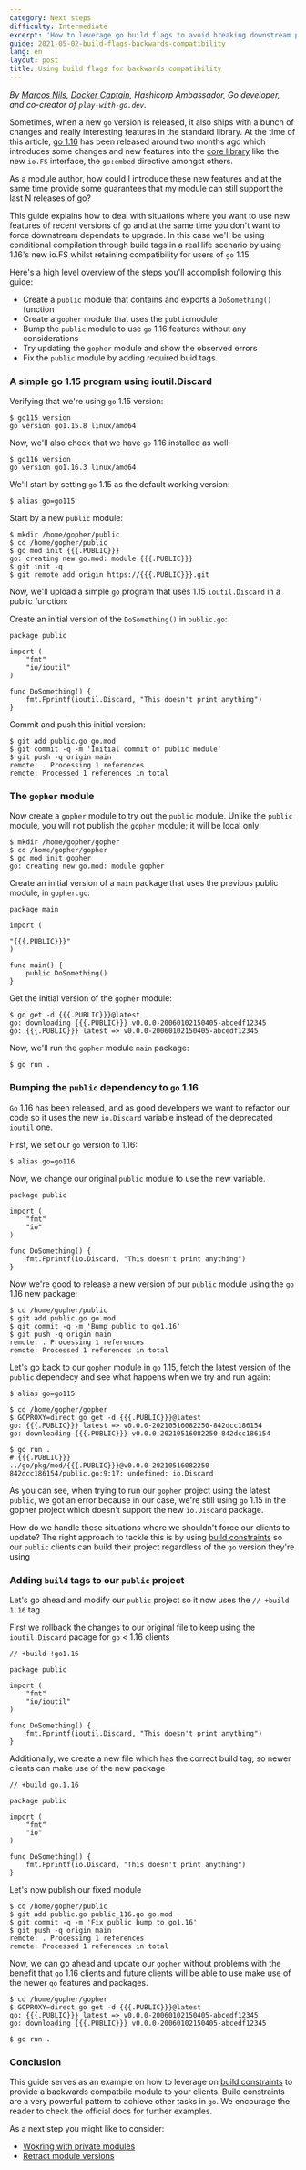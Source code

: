 ```yaml
---
category: Next steps
difficulty: Intermediate
excerpt: 'How to leverage go build flags to avoid breaking downstream projects '
guide: 2021-05-02-build-flags-backwards-compatibility
lang: en
layout: post
title: Using build flags for backwards compatibility
---
```


_By [Marcos Nils](https://twitter.com/marcosnils), [Docker Captain](https://www.docker.com/captains/marcos-lilljedahl), Hashicorp Ambassador, Go developer, and co-creator of `play-with-go.dev`._

Sometimes, when a new `go` version is released, it also ships with a bunch of changes and really interesting features in the standard library.
At the time of this article, [go 1.16](https://golang.org/doc/go1.16) has been released around two months ago which introduces some changes and
new features into the [core library](https://golang.org/doc/go1.16#library) like the new `io.FS` interface, the `go:embed` directive amongst others.

As a module author, how could I introduce these new features and at the same time provide some guarantees that
my module can still support the last N releases of go?

This guide explains how to deal with situations where you want to use new features of recent versions of `go`
and at the same time you don't want to force downstream dependats to upgrade. In this case we'll be using
conditional compilation through build tags in a real life scenario by using 1.16's new io.FS whilst retaining compatibility for users of `go` 1.15.

Here's a high level overview of the steps you'll accomplish following this guide:

- Create a `public` module that contains and exports a `DoSomething()` function
- Create a `gopher` module that uses the `public`module
- Bump the `public` module to use `go` 1.16 features without any considerations
- Try updating the `gopher` module and show the observed errors
- Fix the `public` module by adding required buid tags.


### A simple go 1.15 program using ioutil.Discard

Verifying that we're using `go` 1.15 version:

<pre data-command-src="Z28xMTUgdmVyc2lvbgo="><code class="language-.term1">$ go115 version
go version go1.15.8 linux/amd64
</code></pre>

Now, we'll also check that we have `go` 1.16 installed as well:

<pre data-command-src="Z28xMTYgdmVyc2lvbgo="><code class="language-.term1">$ go116 version
go version go1.16.3 linux/amd64
</code></pre>


We'll start by setting `go` 1.15 as the default working version:

<pre data-command-src="YWxpYXMgZ289Z28xMTUK"><code class="language-.term1">$ alias go=go115
</code></pre>

Start by a new `public` module:

<pre data-command-src="bWtkaXIgL2hvbWUvZ29waGVyL3B1YmxpYwpjZCAvaG9tZS9nb3BoZXIvcHVibGljCmdvIG1vZCBpbml0IHt7ey5QVUJMSUN9fX0KZ2l0IGluaXQgLXEKZ2l0IHJlbW90ZSBhZGQgb3JpZ2luIGh0dHBzOi8ve3t7LlBVQkxJQ319fS5naXQK"><code class="language-.term1">$ mkdir /home/gopher/public
$ cd /home/gopher/public
$ go mod init &#123;&#123;&#123;.PUBLIC&#125;&#125;&#125;
go: creating new go.mod: module &#123;&#123;&#123;.PUBLIC&#125;&#125;&#125;
$ git init -q
$ git remote add origin https://&#123;&#123;&#123;.PUBLIC&#125;&#125;&#125;.git
</code></pre>

Now, we'll upload a simple `go` program that uses 1.15 `ioutil.Discard` in a public function:

Create an initial version of the `DoSomething()` in `public.go`:

<pre data-upload-path="L2hvbWUvZ29waGVyL3B1YmxpYw==" data-upload-src="cHVibGljLmdv:cGFja2FnZSBwdWJsaWMKCmltcG9ydCAoCiAgICAiZm10IgogICAgImlvL2lvdXRpbCIKKQoKZnVuYyBEb1NvbWV0aGluZygpIHsKICAgIGZtdC5GcHJpbnRmKGlvdXRpbC5EaXNjYXJkLCAiVGhpcyBkb2Vzbid0IHByaW50IGFueXRoaW5nIikKfQ==" data-upload-term=".term1"><code class="language-go">package public

import (
    &#34;fmt&#34;
    &#34;io/ioutil&#34;
)

func DoSomething() &#123;
    fmt.Fprintf(ioutil.Discard, &#34;This doesn&#39;t print anything&#34;)
&#125;</code></pre>

Commit and push this initial version:

<pre data-command-src="Z2l0IGFkZCBwdWJsaWMuZ28gZ28ubW9kCmdpdCBjb21taXQgLXEgLW0gJ0luaXRpYWwgY29tbWl0IG9mIHB1YmxpYyBtb2R1bGUnCmdpdCBwdXNoIC1xIG9yaWdpbiBtYWluCg=="><code class="language-.term1">$ git add public.go go.mod
$ git commit -q -m &#39;Initial commit of public module&#39;
$ git push -q origin main
remote: . Processing 1 references        
remote: Processed 1 references in total        
</code></pre>

### The `gopher` module

Now create a `gopher` module to try out the `public` module. Unlike
the `public` module, you will not publish the `gopher` module; it
will be local only:

<pre data-command-src="bWtkaXIgL2hvbWUvZ29waGVyL2dvcGhlcgpjZCAvaG9tZS9nb3BoZXIvZ29waGVyCmdvIG1vZCBpbml0IGdvcGhlcgo="><code class="language-.term1">$ mkdir /home/gopher/gopher
$ cd /home/gopher/gopher
$ go mod init gopher
go: creating new go.mod: module gopher
</code></pre>

Create an initial version of a `main` package that uses the previous public module, in `gopher.go`:

<pre data-upload-path="L2hvbWUvZ29waGVyL2dvcGhlcg==" data-upload-src="Z29waGVyLmdv:cGFja2FnZSBtYWluCgppbXBvcnQgKAoKInt7ey5QVUJMSUN9fX0iCikKCmZ1bmMgbWFpbigpIHsKICAgIHB1YmxpYy5Eb1NvbWV0aGluZygpCn0K" data-upload-term=".term1"><code class="language-go">package main

import (

&#34;&#123;&#123;&#123;.PUBLIC&#125;&#125;&#125;&#34;
)

func main() &#123;
    public.DoSomething()
&#125;
</code></pre>


Get the initial version of the `gopher` module:

<pre data-command-src="Z28gZ2V0IC1kIHt7ey5QVUJMSUN9fX1AbGF0ZXN0Cg=="><code class="language-.term1">$ go get -d &#123;&#123;&#123;.PUBLIC&#125;&#125;&#125;@latest
go: downloading &#123;&#123;&#123;.PUBLIC&#125;&#125;&#125; v0.0.0-20060102150405-abcedf12345
go: &#123;&#123;&#123;.PUBLIC&#125;&#125;&#125; latest =&gt; v0.0.0-20060102150405-abcedf12345
</code></pre>

Now, we'll run the `gopher` module `main` package:

<pre data-command-src="Z28gcnVuIC4K"><code class="language-.term1">$ go run .
</code></pre>


### Bumping the `public` dependency to `go` 1.16

`Go` 1.16 has been released, and as good developers we want to refactor our
code so it uses the new `io.Discard` variable instead of the deprecated `ioutil` one.


First, we set our `go` version to 1.16:

<pre data-command-src="YWxpYXMgZ289Z28xMTYK"><code class="language-.term1">$ alias go=go116
</code></pre>

Now, we change our original `public` module to use the new variable.

<pre data-upload-path="L2hvbWUvZ29waGVyL3B1YmxpYw==" data-upload-src="cHVibGljLmdv:cGFja2FnZSBwdWJsaWMKCmltcG9ydCAoCiAgICAiZm10IgogICAgImlvIgopCgpmdW5jIERvU29tZXRoaW5nKCkgewogICAgZm10LkZwcmludGYoaW8uRGlzY2FyZCwgIlRoaXMgZG9lc24ndCBwcmludCBhbnl0aGluZyIpCn0=" data-upload-term=".term1"><code class="language-go">package public

import (
    &#34;fmt&#34;
    &#34;io&#34;
)

func DoSomething() &#123;
    fmt.Fprintf(io.Discard, &#34;This doesn&#39;t print anything&#34;)
&#125;</code></pre>


Now we're good to release a new version of our `public` module
using the `go` 1.16 new package:

<pre data-command-src="Y2QgL2hvbWUvZ29waGVyL3B1YmxpYwpnaXQgYWRkIHB1YmxpYy5nbyBnby5tb2QKZ2l0IGNvbW1pdCAtcSAtbSAnQnVtcCBwdWJsaWMgdG8gZ28xLjE2JwpnaXQgcHVzaCAtcSBvcmlnaW4gbWFpbgo="><code class="language-.term1">$ cd /home/gopher/public
$ git add public.go go.mod
$ git commit -q -m &#39;Bump public to go1.16&#39;
$ git push -q origin main
remote: . Processing 1 references        
remote: Processed 1 references in total        
</code></pre>


Let's go back to our `gopher` module in `go` 1.15, fetch the latest
version of the `public` dependecy and see what happens when we try and
run again:

<pre data-command-src="YWxpYXMgZ289Z28xMTUK"><code class="language-.term1">$ alias go=go115
</code></pre>

<pre data-command-src="Y2QgL2hvbWUvZ29waGVyL2dvcGhlcgpHT1BST1hZPWRpcmVjdCBnbyBnZXQgLWQge3t7LlBVQkxJQ319fUBsYXRlc3QK"><code class="language-.term1">$ cd /home/gopher/gopher
$ GOPROXY=direct go get -d &#123;&#123;&#123;.PUBLIC&#125;&#125;&#125;@latest
go: &#123;&#123;&#123;.PUBLIC&#125;&#125;&#125; latest =&gt; v0.0.0-20210516082250-842dcc186154
go: downloading &#123;&#123;&#123;.PUBLIC&#125;&#125;&#125; v0.0.0-20210516082250-842dcc186154
</code></pre>

<pre data-command-src="Z28gcnVuIC4K"><code class="language-.term1">$ go run .
# &#123;&#123;&#123;.PUBLIC&#125;&#125;&#125;
../go/pkg/mod/&#123;&#123;&#123;.PUBLIC&#125;&#125;&#125;@v0.0.0-20210516082250-842dcc186154/public.go:9:17: undefined: io.Discard
</code></pre>

As you can see, when trying to run our `gopher` project using the
latest `public`, we got an error because in our case, we're still using
`go` 1.15 in the gopher project which doesn't support the new `io.Discard`
package.

How do we handle these situations where we shouldn't force our clients to update?
The right approach to tackle this is by using [build constraints](https://pkg.go.dev/go/build#hdr-Build_Constraints) so our `public`
clients can build their project regardless of the `go` version they're using


### Adding `build` tags to our `public` project

Let's go ahead and modify our `public` project so it now uses the
`// +build 1.16` tag.

First we rollback the changes to our original file to keep using the `ioutil.Discard`
pacage for `go` < 1.16 clients

<pre data-upload-path="L2hvbWUvZ29waGVyL3B1YmxpYw==" data-upload-src="cHVibGljLmdv:Ly8gK2J1aWxkICFnbzEuMTYKCnBhY2thZ2UgcHVibGljCgppbXBvcnQgKAogICAgImZtdCIKICAgICJpby9pb3V0aWwiCikKCmZ1bmMgRG9Tb21ldGhpbmcoKSB7CiAgICBmbXQuRnByaW50Zihpb3V0aWwuRGlzY2FyZCwgIlRoaXMgZG9lc24ndCBwcmludCBhbnl0aGluZyIpCn0=" data-upload-term=".term1"><code class="language-go">// +build !go1.16

package public

import (
    &#34;fmt&#34;
    &#34;io/ioutil&#34;
)

func DoSomething() &#123;
    fmt.Fprintf(ioutil.Discard, &#34;This doesn&#39;t print anything&#34;)
&#125;</code></pre>

Additionally, we create a new file which has the correct build tag, so
newer clients can make use of the new package

<pre data-upload-path="L2hvbWUvZ29waGVyL3B1YmxpYw==" data-upload-src="cHVibGljXzExNi5nbw==:Ly8gK2J1aWxkIGdvLjEuMTYKCnBhY2thZ2UgcHVibGljCgppbXBvcnQgKAogICAgImZtdCIKICAgICJpbyIKKQoKZnVuYyBEb1NvbWV0aGluZygpIHsKICAgIGZtdC5GcHJpbnRmKGlvLkRpc2NhcmQsICJUaGlzIGRvZXNuJ3QgcHJpbnQgYW55dGhpbmciKQp9" data-upload-term=".term1"><code class="language-go">// +build go.1.16

package public

import (
    &#34;fmt&#34;
    &#34;io&#34;
)

func DoSomething() &#123;
    fmt.Fprintf(io.Discard, &#34;This doesn&#39;t print anything&#34;)
&#125;</code></pre>

Let's now publish our fixed module

<pre data-command-src="Y2QgL2hvbWUvZ29waGVyL3B1YmxpYwpnaXQgYWRkIHB1YmxpYy5nbyBwdWJsaWNfMTE2LmdvIGdvLm1vZApnaXQgY29tbWl0IC1xIC1tICdGaXggcHVibGljIGJ1bXAgdG8gZ28xLjE2JwpnaXQgcHVzaCAtcSBvcmlnaW4gbWFpbgo="><code class="language-.term1">$ cd /home/gopher/public
$ git add public.go public_116.go go.mod
$ git commit -q -m &#39;Fix public bump to go1.16&#39;
$ git push -q origin main
remote: . Processing 1 references        
remote: Processed 1 references in total        
</code></pre>


Now, we can go ahead and update our `gopher` without problems with the
benefit that `go` 1.16 clients and future clients will be able to use make
use of the newer `go` features and packages.

<pre data-command-src="Y2QgL2hvbWUvZ29waGVyL2dvcGhlcgpHT1BST1hZPWRpcmVjdCBnbyBnZXQgLWQge3t7LlBVQkxJQ319fUBsYXRlc3QK"><code class="language-.term1">$ cd /home/gopher/gopher
$ GOPROXY=direct go get -d &#123;&#123;&#123;.PUBLIC&#125;&#125;&#125;@latest
go: &#123;&#123;&#123;.PUBLIC&#125;&#125;&#125; latest =&gt; v0.0.0-20060102150405-abcedf12345
go: downloading &#123;&#123;&#123;.PUBLIC&#125;&#125;&#125; v0.0.0-20060102150405-abcedf12345
</code></pre>

<pre data-command-src="Z28gcnVuIC4K"><code class="language-.term1">$ go run .
</code></pre>


### Conclusion

This guide serves as an example on how to leverage on [build constraints](https://pkg.go.dev/go/build#hdr-Build_Constraints)
to provide a backwards compatbile module to your clients. Build constraints are a very
powerful pattern to achieve other tasks in `go`. We encourage the reader to check the official docs
for further examples.

As a next step you might like to consider:

* [Wokring with private modules](/working-with-private-modules_go115_en/)
* [Retract module versions](/retract-module-versions_go116_en/)
<script>let pageGuide="2021-05-02-build-flags-backwards-compatibility"; let pageLanguage="en"; let pageScenario="go115";</script>
